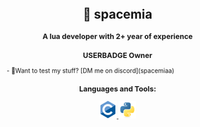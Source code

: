 <h1 align="center">👋 spacemia</h1>
<h3 align="center">A lua developer with 2+ year of experience</h3>

<h3 align="center">USERBADGE Owner</h3>
- 👀Want to test my stuff? [DM me on discord](spacemiaa)

<h3 align="left"></h3>
<p align="left">
</p>

<h3 align="center">Languages and Tools:</h3>
<p align="center"> <a href="https://www.cprogramming.com/" target="_blank" rel="noreferrer"> <img src="https://raw.githubusercontent.com/devicons/devicon/master/icons/c/c-original.svg" alt="c" width="40" height="40"/> </a> <a href="https://www.python.org" target="_blank" rel="noreferrer"> <img src="https://raw.githubusercontent.com/devicons/devicon/master/icons/python/python-original.svg" alt="python" width="40" height="40"/> </a> </p>
